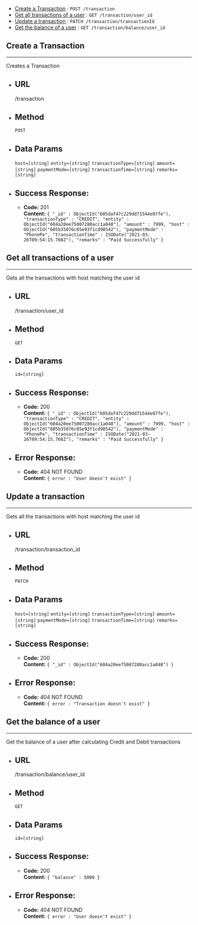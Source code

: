 * [Create a Transaction](routes/transaction.md) : `POST /transaction`
* [Get all transactions of a user](routes/transaction.md) : `GET /transaction/user_id`
* [Update a transaction](routes/transaction.md) : `PATCH /transaction/transactionId`
* [Get the balance of a user](routes/transaction.md) : `GET /transaction/balance/user_id`


## Create a Transaction
----
  Creates a Transaction

* ## URL

  /transaction

* ## Method

  `POST`
  
*  ## Data Params
 
   `host=[string]`
   `entity=[string]`
   `transactionType=[string]`
   `amount=[string]`
   `paymentMode=[string]`
   `transactionTime=[string]`
   `remarks=[string]`
   

* ## Success Response:

  * **Code:** 201 <br />
    **Content:** `{
        "_id" : ObjectId("605daf47c229dd71544e07fe"),
        "transactionType" : "CREDIT",
        "entity" : ObjectId("604a20ee75007280acc1a048"),
        "amount" : 7999,
        "host" : ObjectId("605b35076c85e93f1cd98542"),
        "paymentMode" : "PhonePe",
        "transactionTime" : ISODate("2021-03-26T09:54:15.768Z"),
        "remarks" : "Paid Successfully"
      }`
 
## Get all transactions of a user
----
  Gets all the transactions with host matching the user id

* ## URL

  /transaction/user_id

* ## Method

  `GET`
  
*  ## Data Params
 
   `id=[string]`

* ## Success Response:

  * **Code:** 200 <br />
    **Content:** `{
        "_id" : ObjectId("605daf47c229dd71544e07fe"),
        "transactionType" : "CREDIT",
        "entity" : ObjectId("604a20ee75007280acc1a048"),
        "amount" : 7999,
        "host" : ObjectId("605b35076c85e93f1cd98542"),
        "paymentMode" : "PhonePe",
        "transactionTime" : ISODate("2021-03-26T09:54:15.768Z"),
        "remarks" : "Paid Successfully"
      }`
 
* ## Error Response:

  * **Code:** 404 NOT FOUND <br />
    **Content:** `{ error : "User doesn't exist" }`

## Update a transaction
----
  Gets all the transactions with host matching the user id

* ## URL

  /transaction/transaction_id

* ## Method

  `PATCH`
  
*  ## Data Params
 
   `host=[string]`
   `entity=[string]`
   `transactionType=[string]`
   `amount=[string]`
   `paymentMode=[string]`
   `transactionTime=[string]`
   `remarks=[string]`

* ## Success Response:

  * **Code:** 200 <br />
    **Content:** `{
        "_id" : ObjectId("604a20ee75007280acc1a048")
      }`
 
* ## Error Response:

  * **Code:** 404 NOT FOUND <br />
    **Content:** `{ error : "Transaction doesn't exist" }`

## Get the balance of a user
----
  Get the balance of a user after calculating Credit and Debit transactions

* ## URL

  /transaction/balance/user_id

* ## Method

  `GET`
  
*  ## Data Params
 
   `id=[string]`

* ## Success Response:

  * **Code:** 200 <br />
    **Content:** `{
        "balance" : 5000
      }`
 
* ## Error Response:

  * **Code:** 404 NOT FOUND <br />
    **Content:** `{ error : "User doesn't exist" }`
